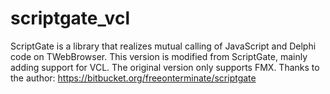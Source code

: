 # scriptgate_vcl
ScriptGate is a library that realizes mutual calling of JavaScript and Delphi code on TWebBrowser. 
This version is modified from ScriptGate, mainly adding support for VCL. The original version only supports FMX.
Thanks to the author: https://bitbucket.org/freeonterminate/scriptgate



